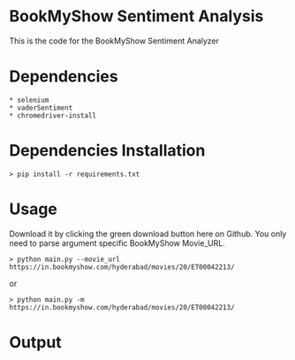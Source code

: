 BookMyShow Sentiment Analysis
=============================
This is the code for the BookMyShow Sentiment Analyzer

Dependencies
============
    * selenium
    * vaderSentiment
    * chromedriver-install

Dependencies Installation
=========================
    > pip install -r requirements.txt

Usage
=====
Download it by clicking the green download button here on Github. You only need to parse argument specific BookMyShow Movie_URL.

    > python main.py --movie_url https://in.bookmyshow.com/hyderabad/movies/20/ET00042213/

or

    > python main.py -m https://in.bookmyshow.com/hyderabad/movies/20/ET00042213/

Output
======
